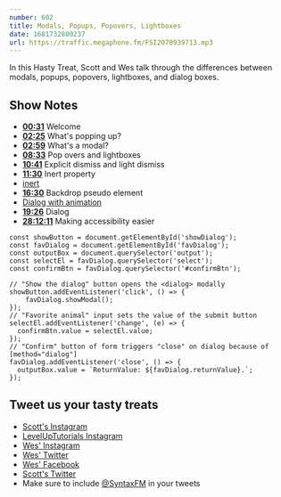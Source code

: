 ```yaml
---
number: 602
title: Modals, Popups, Popovers, Lightboxes
date: 1681732800237
url: https://traffic.megaphone.fm/FSI2070939713.mp3
---
```


In this Hasty Treat, Scott and Wes talk through the differences between modals, popups, popovers, lightboxes, and dialog boxes.

## Show Notes

* **[00:31](#t=00:31)** Welcome
* **[02:25](#t=02:25)** What's popping up?
* **[02:59](#t=02:59)** What's a modal?
* **[08:33](#t=08:33)** Pop overs and lightboxes
* **[10:41](#t=10:41)** Explicit dismiss and light dismiss
* **[11:30](#t=11:30)** Inert property
* [inert](https://developer.mozilla.org/en-US/docs/Web/HTML/Global_attributes/inert)
* **[16:30](#t=16:30)** Backdrop pseudo element
* [Dialog with animation](https://codepen.io/geckotang/post/dialog-with-animation)
* **[19:26](#t=19:26)** Dialog
* **[28:12:11](#t=28:12:11)** Making accessibility easier

```
const showButton = document.getElementById('showDialog');
const favDialog = document.getElementById('favDialog');
const outputBox = document.querySelector('output');
const selectEl = favDialog.querySelector('select');
const confirmBtn = favDialog.querySelector('#confirmBtn');

// "Show the dialog" button opens the <dialog> modally
showButton.addEventListener('click', () => {
    favDialog.showModal();
});
// "Favorite animal" input sets the value of the submit button
selectEl.addEventListener('change', (e) => {
  confirmBtn.value = selectEl.value;
});
// "Confirm" button of form triggers "close" on dialog because of [method="dialog"]
favDialog.addEventListener('close', () => {
  outputBox.value = `ReturnValue: ${favDialog.returnValue}.`;
});
```

## Tweet us your tasty treats

* [Scott's Instagram](https://www.instagram.com/stolinski/)
* [LevelUpTutorials Instagram](https://www.instagram.com/LevelUpTutorials/)
* [Wes' Instagram](https://www.instagram.com/wesbos/)
* [Wes' Twitter](https://twitter.com/wesbos)
* [Wes' Facebook](https://www.facebook.com/wesbos.developer)
* [Scott's Twitter](https://twitter.com/stolinski)
* Make sure to include [@SyntaxFM](https://twitter.com/SyntaxFM) in your tweets
